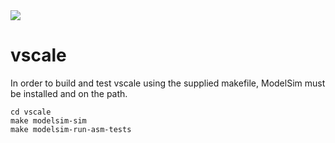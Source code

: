 <img src="http://albert-magyar.github.io/vscale/vscale.svg">

# vscale

In order to build and test vscale using the supplied makefile,
ModelSim must be installed and on the path.

```
cd vscale
make modelsim-sim
make modelsim-run-asm-tests
```
